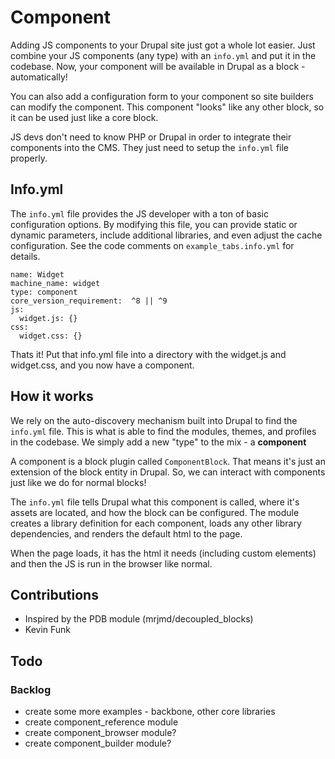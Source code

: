 # Component

Adding JS components to your Drupal site just got a whole lot easier. Just combine your JS components (any type) with an `info.yml` and put it in the codebase. Now, your component will be available in Drupal as a block - automatically!

You can also add a configuration form to your component so site builders can modify the component. This component "looks" like any other block, so it can be used just like a core block.

JS devs don't need to know PHP or Drupal in order to integrate their components into the CMS. They just need to setup the `info.yml` file properly. 
## Info.yml
The `info.yml` file provides the JS developer with a ton of basic configuration options. By modifying this file, you can provide static or dynamic parameters, include additional libraries, and even adjust the cache configuration. See the code comments on `example_tabs.info.yml` for details.

    name: Widget
    machine_name: widget
    type: component
    core_version_requirement:  ^8 || ^9
    js:
      widget.js: {}
    css:
	  widget.css: {}
Thats it! Put that info.yml file into a directory with the widget.js and widget.css, and you now have a component.

## How it works
We rely on the auto-discovery mechanism built into Drupal to find the `info.yml` file. This is what is able to find the modules, themes, and profiles in the codebase. We simply add a new "type" to the mix - a **component**

A component is a block plugin called `ComponentBlock`. That means it's just an extension of the block entity in Drupal. So, we can interact with components just like we do for normal blocks!

The `info.yml` file tells Drupal what this component is called, where it's assets are located, and how the block can be configured. The module creates a library definition for each component, loads any other library dependencies, and renders the default html to the page.

When the page loads, it has the html it needs (including custom elements) and then the JS is run in the browser like normal. 
## Contributions
- Inspired by the PDB module (mrjmd/decoupled_blocks)
- Kevin Funk

## Todo


### Backlog
- create some more examples - backbone, other core libraries
- create component_reference module
- create component_browser module?
- create component_builder module?